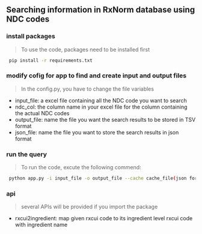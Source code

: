 ## Searching information in RxNorm database using NDC codes

### install packages
>To use the code, packages need to be installed first
```bash
 pip install -r requirements.txt
```

### modify cofig for app to find and create input and output files
>In the config.py, you have to change the file variables
- input_file: a excel file containing all the NDC code you want to search
- ndc_col: the column name in your excel file for the column containing the actual NDC codes
- output_file: name the file you want the search results to be stored in TSV format
- json_file: name the file you want to store the search results in json format

### run the query
>To run the code, excute the following commend:
```bash
 python app.py -i input_file -o output_file --cache cache_file(json format)
```

### api
>several APIs will be provided if you import the package
- rxcui2ingredient: map given rxcui code to its ingredient level rxcui code with ingredient name
